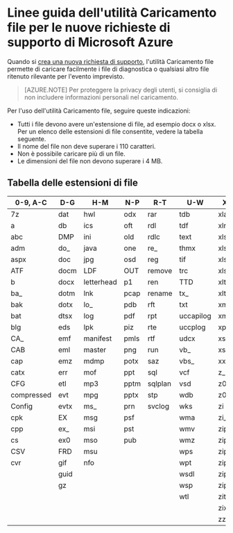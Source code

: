 <properties
	pageTitle="Linee guida dell'utilità Caricamento file per le nuove richieste di supporto di Microsoft Azure | Microsoft Azure"
	description="Descrive le linee guida per l'uso dell'utilità Caricamento file per le nuove richieste di supporto di Microsoft Azure"
	services="billing"
	documentationCenter=""
	authors="genlin"
	manager="mbaldwin"
	editor="v-jesits"
	/>

<tags
  ms.service="billing"
	ms.workload="na"
	ms.tgt_pltfrm="na"
	ms.devlang="na"
	ms.topic="article"
	ms.date="01/20/2016"
	ms.author="genli"/>

# Linee guida dell'utilità Caricamento file per le nuove richieste di supporto di Microsoft Azure

Quando si [crea una nuova richiesta di supporto](https://portal.azure.com/#create/Microsoft.Support), l'utilità Caricamento file permette di caricare facilmente i file di diagnostica o qualsiasi altro file ritenuto rilevante per l'evento imprevisto.

>[AZURE.NOTE] Per proteggere la privacy degli utenti, si consiglia di non includere informazioni personali nel caricamento.

Per l'uso dell'utilità Caricamento file, seguire queste indicazioni:

- Tutti i file devono avere un'estensione di file, ad esempio docx o xlsx. Per un elenco delle estensioni di file consentite, vedere la tabella seguente.
- Il nome del file non deve superare i 110 caratteri.
- Non è possibile caricare più di un file.
- Le dimensioni del file non devono superare i 4 MB.

## Tabella delle estensioni di file

| 0-9, A-C | D-G | H-M | N-P | R-T | U-W | X-Z |
|-------------|-------|-------------|-------|----------|------------|---------|
| 7z | dat | hwl | odx | rar | tdb | xlam |
| a | db | ics | oft | rdl | tdf | xlr |
| abc | DMP | ini | old | rdlc | text | xls |
| adm | do\_ | java | one | re\_ | thmx | xlsb |
| aspx | doc | jpg | osd | reg | tif | xlsm |
| ATF | docm | LDF | OUT | remove | trc | xlsx |
| b | docx | letterhead | p1 | ren | TTD | xlt |
| ba\_ | dotm | lnk | pcap | rename | tx\_ | xltx |
| bak | dotx | lo\_ | pdb | rft | txt | xml |
| bat | dtsx | log | pdf | rpt | uccapilog | xmla |
| blg | eds | lpk | piz | rte | uccplog | xps |
| CA\_ | emf | manifest | pmls | rtf | udcx | xsd |
| CAB | eml | master | png | run | vb\_ | xsn |
| cap | emz | mdmp | potx | saz | vbs\_ | xxx |
| catx | err | mof | ppt | sql | vcf | z\_ |
| CFG | etl | mp3 | pptm | sqlplan | vsd | z01 |
| compressed | evt | mpg | pptx | stp | wdb | z02 |
| Config | evtx | ms\_ | prn | svclog | wks | zi |
| cpk | EX | msg | psf | | wma | zi\_ |
| cpp | ex\_ | msi | pst | | wmv | zip |
| cs | ex0 | mso | pub | | wmz | zip\_ |
| CSV | FRD | msu | | | wps | zipp |
| cvr | gif | nfo | | | wpt | zipped |
| | guid | | | | wsdl | zippy |
| | gz | | | | wsp | zipx |
| | | | | | wtl | zit |
| | | | | | | zix |
| | | | | | | zzz |

<!---HONumber=AcomDC_0615_2016-->
